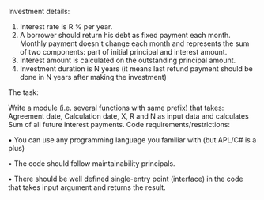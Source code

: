 Investment details:
1. Interest rate is R % per year.
2. A borrower should return his debt as fixed payment each month. Monthly payment doesn't
change each month and represents the sum of two components: part of initial principal and
interest amount.
3. Interest amount is calculated on the outstanding principal amount.
4. Investment duration is N years (it means last refund payment should be done in N years
after making the investment)

The task:

Write a module (i.e. several functions with same prefix) that takes: Agreement date, Calculation
date, X, R and N as input data and calculates Sum of all future interest payments.
Code requirements/restrictions:

• You can use any programming language you familiar with (but APL/C# is a plus)

• The code should follow maintainability principals.

• There should be well defined single-entry point (interface) in the code that takes input
argument and returns the result.
